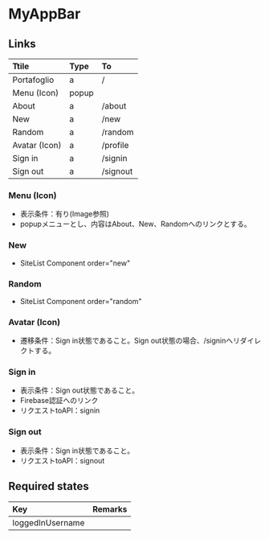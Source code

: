 # MyAppBar

## Links

| Ttile | Type | To |
| :--- | :--- | :--- |
| Portafoglio | a | / |
| Menu \(Icon\) | popup |  |
| About | a | /about |
| New | a | /new |
| Random | a | /random |
| Avatar \(Icon\) | a | /profile |
| Sign in | a | /signin |
| Sign out | a | /signout |

### Menu \(Icon\)

* 表示条件：有り\(Image参照\)
* popupメニューとし、内容はAbout、New、Randomへのリンクとする。

### New

* SiteList Component order="new"

### Random

* SiteList Component order="random"

### Avatar \(Icon\)

* 遷移条件：Sign in状態であること。Sign out状態の場合、/signinへリダイレクトする。

### Sign in

* 表示条件：Sign out状態であること。
* Firebase認証へのリンク
* リクエストtoAPI：signin

### Sign out

* 表示条件：Sign in状態であること。
* リクエストtoAPI：signout

## Required states

| Key | Remarks |
| :--- | :--- |
| loggedInUsername |  |





